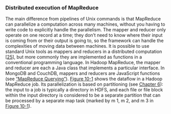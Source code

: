 ### Distributed execution of MapReduce 
The main difference from pipelines of Unix commands is that MapReduce can parallelize a computation
across many machines, without you having to write code to explicitly handle the parallelism. The
mapper and reducer only operate on one record at a time; they don’t need to know where their input
is coming from or their output is going to, so the framework can handle the complexities of moving
data between machines. 
It is possible to use standard Unix tools as mappers and reducers in a distributed computation
[[25](ch10.html#Gregg2013wz)], but more commonly they are implemented as
functions in a conventional programming language. In Hadoop MapReduce, the mapper and reducer are
each a Java class that implements a particular interface. In MongoDB and CouchDB, mappers and
reducers are JavaScript functions (see [“MapReduce Querying”](ch02.html#sec_datamodels_mapreduce)). [Figure 10-1](#fig_batch_mapreduce) shows the dataflow in a Hadoop MapReduce job. Its parallelization is based
on partitioning (see [Chapter 6](ch06.html#ch_partitioning)): the input to a job is typically a directory in HDFS, and
each file or file block within the input directory is considered to be a separate partition that can
be processed by a separate map task (marked by m 1, m 2, and m 3 in
[Figure 10-1](#fig_batch_mapreduce)).